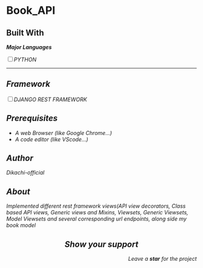 # Book_API
<h2>Built With</h2>
<strong><i><p>Major Languages</p><i></strong>
<input type="checkbox"><label for="title">PYTHON</label><br>
<hr>
<h2>Framework</h2>
<input type="checkbox"><label for="title">DJANGO REST FRAMEWORK</label><br>
<h2>Prerequisites</h2>
<ul>
<li> A web Browser (like Google Chrome...)</li>
<li> A code editor (like VScode...)</li>
</ul>
<h2>Author</h2>
<p><i class="ri-account-circle-fill"></i>Dikachi-official</p>
<h2>About</h2>
<p>Implemented different rest framework views(API view decorators, Class based API views, Generic views and Mixins, Viewsets, Generic Viewsets, Model Viewsets and several corresponding url endpoints, along side my book model</p>
<h2 align="center">Show your support</h2>
<p align="right">Leave a <strong><i>star</i></strong> for the project</p> 

